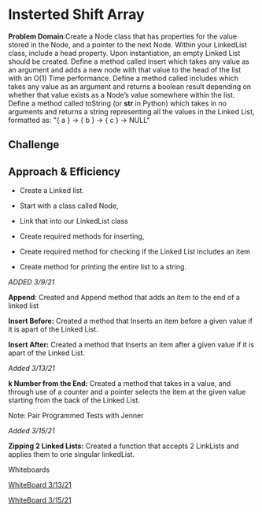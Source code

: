 #  Insterted Shift Array

**Problem Domain**:Create a Node class that has properties for the value stored in the Node, and a pointer to the next Node.
Within your LinkedList class, include a head property. Upon instantiation, an empty Linked List should be created.
Define a method called insert which takes any value as an argument and adds a new node with that value to the head of the list with an O(1) Time performance.
Define a method called includes which takes any value as an argument and returns a boolean result depending on whether that value exists as a Node’s value somewhere within the list.
Define a method called toString (or __str__ in Python) which takes in no arguments and returns a string representing all the values in the Linked List, formatted as:
"{ a } -> { b } -> { c } -> NULL"







 

## Challenge

## Approach & Efficiency

- Create a Linked list. 

- Start with a class called Node,

- Link that into our LinkedList class

- Create required methods for inserting, 

- Create required method for checking if the Linked List includes an item

- Create method for printing the entire list to a string.

*ADDED 3/9/21*

**Append**: Created and Append method that adds an item to the end of a linked list

**Insert Before:** Created a method that Inserts an item before a given value if it is apart of the Linked List.

**Insert After:** Created a method that Inserts an item after a given value if it is apart of the Linked List.

*Added 3/13/21*

**k Number from the End:** Created a method that takes in a value, and through use of a counter and a pointer selects the item at the given value starting from the back of the Linked List.



Note: Pair Programmed Tests with Jenner


*Added 3/15/21*

**Zipping 2 Linked Lists:** Created a function that accepts 2 LinkLists and applies them to one singular linkedList.

Whiteboards

[WhiteBoard 3/13/21](./assets/whiteboardCodeChallenge7.jpg)

[WhiteBoard 3/15/21](./assets/Zip-List-WB.jpg)